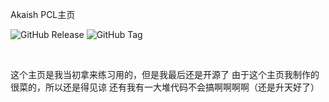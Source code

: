 Akaish PCL主页

![GitHub Release](https://img.shields.io/github/v/release/GuanyuChan/AKAISH-PCL--)
![GitHub Tag](https://img.shields.io/github/v/tag/GuanyuChan/AKAISH-PCL--)

<br/>

这个主页是我当初拿来练习用的，但是我最后还是开源了
由于这个主页我制作的很菜的，所以还是得见谅
还有我有一大堆代码不会搞啊啊啊啊（还是升天好了）
